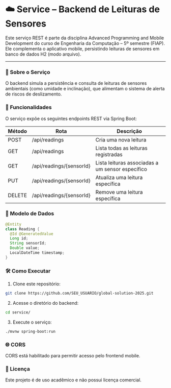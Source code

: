 # ☁️ Service – Backend de Leituras de Sensores

Este serviço REST é parte da disciplina Advanced Programming and Mobile Development do curso de Engenharia da Computação – 5º semestre (FIAP). Ele complementa o aplicativo mobile, persistindo leituras de sensores em banco de dados H2 (modo arquivo).

---

### 🔧 Sobre o Serviço

O backend simula a persistência e consulta de leituras de sensores ambientais (como umidade e inclinação), que alimentam o sistema de alerta de riscos de deslizamento.

### 🧪 Funcionalidades

O serviço expõe os seguintes endpoints REST via Spring Boot:

| Método  | Rota                        | Descrição                                      |
|---------|-----------------------------|------------------------------------------------|
| POST    | /api/readings               | Cria uma nova leitura                         |
| GET     | /api/readings               | Lista todas as leituras registradas           |
| GET     | /api/readings/{sensorId}    | Lista leituras associadas a um sensor específico |
| PUT     | /api/readings/{sensorId}    | Atualiza uma leitura específica                |
| DELETE  | /api/readings/{sensorId}    | Remove uma leitura específica                  |

### 💾 Modelo de Dados

```java
@Entity
class Reading {
  @Id @GeneratedValue
  Long id;
  String sensorId;
  Double value;
  LocalDateTime timestamp;
}

```

### 🛠️ Como Executar

1. Clone este repositório:
```bash
git clone https://github.com/SEU_USUARIO/global-solution-2025.git
```
2. Acesse o diretório do backend:

```bash
cd service/
```
3. Execute o serviço:

```bash
./mvnw spring-boot:run
```


### 🌐 CORS

CORS está habilitado para permitir acesso pelo frontend mobile.


### 📄 Licença

Este projeto é de uso acadêmico e não possui licença comercial.